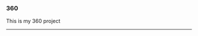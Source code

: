 ### 360

This is my 360 project

<script src="//360.vizor.io/scripts/embed.js" data-vizorurl="https://360.vizor.io/embed/v/axpwg" ></script>

***
